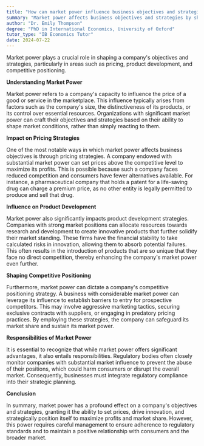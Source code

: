 ```yaml
---
title: "How can market power influence business objectives and strategies?"
summary: "Market power affects business objectives and strategies by shaping pricing, guiding product development, and influencing competitive positioning within the industry."
author: "Dr. Emily Thompson"
degree: "PhD in International Economics, University of Oxford"
tutor_type: "IB Economics Tutor"
date: 2024-07-22
---
```


Market power plays a crucial role in shaping a company's objectives and strategies, particularly in areas such as pricing, product development, and competitive positioning.

**Understanding Market Power**

Market power refers to a company's capacity to influence the price of a good or service in the marketplace. This influence typically arises from factors such as the company's size, the distinctiveness of its products, or its control over essential resources. Organizations with significant market power can craft their objectives and strategies based on their ability to shape market conditions, rather than simply reacting to them.

**Impact on Pricing Strategies**

One of the most notable ways in which market power affects business objectives is through pricing strategies. A company endowed with substantial market power can set prices above the competitive level to maximize its profits. This is possible because such a company faces reduced competition and consumers have fewer alternatives available. For instance, a pharmaceutical company that holds a patent for a life-saving drug can charge a premium price, as no other entity is legally permitted to produce and sell that drug.

**Influence on Product Development**

Market power also significantly impacts product development strategies. Companies with strong market positions can allocate resources towards research and development to create innovative products that further solidify their market standing. These firms have the financial stability to take calculated risks in innovation, allowing them to absorb potential failures. This often results in the introduction of products that are so unique that they face no direct competition, thereby enhancing the company's market power even further.

**Shaping Competitive Positioning**

Furthermore, market power can dictate a company's competitive positioning strategy. A business with considerable market power can leverage its influence to establish barriers to entry for prospective competitors. This may involve aggressive marketing tactics, securing exclusive contracts with suppliers, or engaging in predatory pricing practices. By employing these strategies, the company can safeguard its market share and sustain its market power.

**Responsibilities of Market Power**

It is essential to recognize that while market power offers significant advantages, it also entails responsibilities. Regulatory bodies often closely monitor companies with substantial market influence to prevent the abuse of their positions, which could harm consumers or disrupt the overall market. Consequently, businesses must integrate regulatory compliance into their strategic planning.

**Conclusion**

In summary, market power has a profound effect on a company's objectives and strategies, granting it the ability to set prices, drive innovation, and strategically position itself to maximize profits and market share. However, this power requires careful management to ensure adherence to regulatory standards and to maintain a positive relationship with consumers and the broader market.
    